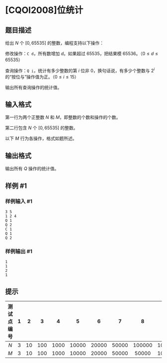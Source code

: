 # [CQOI2008]位统计

## 题目描述

给出 $N$ 个 $[0, 65535]$ 的整数，编程支持以下操作：


修改操作：```C d```，所有数增加 $d$。如果超过 $65535$，把结果模 $65536$。（$0\le d\le 65535$）

查询操作：```Q i```，统计有多少整数的第 $i$ 位非 $0$，换句话说，有多少个整数与 $2^i$ 的“按位与”操作值为正。（$0\le i\le 15$）

输出所有查询操作的统计值。

## 输入格式

第一行为两个正整数 $N$ 和 $M$，即整数的个数和操作的个数。

第二行包含 $N$ 个 $[0,65535]$ 的整数。

以下 $M$ 行为各操作，格式如题所述。

## 输出格式

输出所有 $Q$ 操作的统计值。

## 样例 #1

### 样例输入 #1
```
3 5
1 2 4
Q 1
Q 2
C 1
Q 1
Q 2
```

### 样例输出 #1

```
1
1
2
1
```

## 提示

| 测试点编号 | 1 | 2 | 3 | 4 | 5 | 6 | 7 | 8 | 9 | 10 |
| :----------: | :----------: | :----------: | :----------: | :----------: | :----------: | :----------: | :----------: | :----------: | :----------: | :----------: |
| $N$ | $3$ | $10$ | $100$ | $1000$ | $10000$ | $20000$ | $50000$ | $100000$ | $100000$ | $100000$ |
| $M$ | $3$ | $10$ | $100$ | $1000$ | $10000$ | $20000$ | $50000$ | $50000$ | $100000$ | $200000$ |

